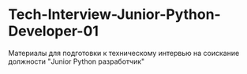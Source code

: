 # Tech-Interview-Junior-Python-Developer-01
Материалы для подготовки к техническому интервью на соискание должности "Junior Python разработчик"
